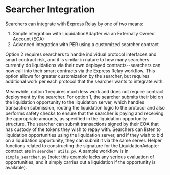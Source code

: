 # Searcher Integration

Searchers can integrate with Express Relay by one of two means:

1. Simple integration with LiquidationAdapter via an Externally Owned Account (EOA)
2. Advanced integration with PER using a customized searcher contract

Option 2 requires searchers to handle individual protocol interfaces and smart contract risk, and it is similar in nature to how many searchers currently do liquidations via their own deployed contracts--searchers can now call into their smart contracts via the Express Relay workflow. This option allows for greater customization by the searcher, but requires additional work per each protocol that the searcher wants to integrate with.

Meanwhile, option 1 requires much less work and does not require contract deployment by the searcher. For option 1, the searcher submits their bid on the liquidation opportunity to the liquidation server, which handles transaction submission, routing the liquidation logic to the protocol and also performs safety checks to ensure that the searcher is paying and receiving the appropriate amounts, as specified in the liquidation opportunity structure. The searcher can submit transactions signed by their EOA that has custody of the tokens they wish to repay with. Searchers can listen to liquidation opportunities using the liquidation server, and if they wish to bid on a liquidation opportunity, they can submit it via the same server. Helper functions related to constructing the signature for the LiquidationAdapter contract are in `searcher_utils.py`. A sample workflow is in `simple_searcher.py` (note: this example lacks any serious evaluation of opportunities, and it simply carries out a liquidation if the opportunity is available).
